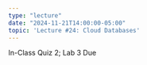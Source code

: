 ```yaml
---
type: "lecture"
date: "2024-11-21T14:00:00-05:00"
topic: 'Lecture #24: Cloud Databases'
---
```

In-Class Quiz 2; Lab 3 Due
